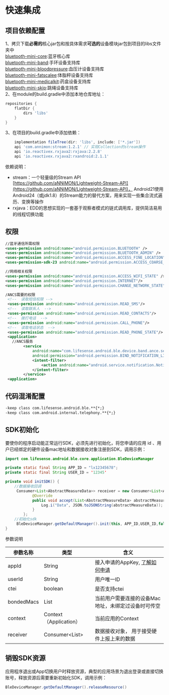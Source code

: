 <a name="njsPz"></a>
# 快速集成
<a name="LVJNh"></a>
## 项目依赖配置
1、拷贝下载**必需的**核心jar包和按具体需求**可选的**设备模块jar包到项目的libs文件夹中<br />[bluetooth-mini-core](https://github.com/leshiguang/maven-repository/packages/1303299):蓝牙核心库<br />[bluetooth-mini-band](https://github.com/leshiguang/maven-repository/packages/1303301):手环设备支持库<br />[bluetooth-mini-bloodpressure](https://github.com/leshiguang/maven-repository/packages/1303305):血压计设备支持库<br />[bluetooth-mini-fatscalee](https://github.com/leshiguang/maven-repository/packages/1303312):体脂秤设备支持库<br />[bluetooth-mini-medicalkit](https://github.com/leshiguang/maven-repository/packages/1303316):药盒设备支持库<br />[bluetooth-mini-skip](https://github.com/leshiguang/maven-repository/packages/1303331):跳绳设备支持库<br />2、在module的build.gradle中添加本地仓库地址：
```groovy
repositories {
    flatDir {
        dirs 'libs'
    }
}
```
3、在项目的build.gradle中添加依赖：
```groovy
    implementation fileTree(dir: 'libs', include: ['*.jar'])
    api 'com.annimon:stream:1.2.1' // 实现Collection的stream操作
  	api 'io.reactivex.rxjava2:rxjava:2.2.8'
    api 'io.reactivex.rxjava2:rxandroid:2.1.1'
```
依赖说明：

- stream：一个轻量级的Stream API [https://github.com/aNNiMON/Lightweight-Stream-API](https://github.com/aNNiMON/Lightweight-Stream-API)， Android21使用Android24（或jdk1.8）的Stream能力的替代方案，用来实现一些集合流式遍历、变换等操作
- rxjava：EDD的思想实现的一套基于观察者模式的链式调用库，提供简洁易用的线程切换功能

<a name="PexyG"></a>
## 权限
```xml
//蓝牙通信所需权限
<uses-permission android:name="android.permission.BLUETOOTH" />
<uses-permission android:name="android.permission.BLUETOOTH_ADMIN" />
<uses-permission android:name="android.permission.ACCESS_FINE_LOCATION"/>
<uses-permission-sdk-23 android:name="android.permission.ACCESS_COARSE_LOCATION"/>

//网络相关权限
<uses-permission android:name="android.permission.ACCESS_WIFI_STATE" />
<uses-permission android:name="android.permission.INTERNET"/>
<uses-permission android:name="android.permission.CHANGE_NETWORK_STATE"/>

/ANCS需要的权限
 <!--  读取短信权限 -->
 <uses-permission android:name="android.permission.READ_SMS"/>
 <!--  读取联系人  -->
 <uses-permission android:name="android.permission.READ_CONTACTS"/>
 <!--  拨打电话  -->
 <uses-permission android:name="android.permission.CALL_PHONE"/>
 <!--  读取电话状态  -->
 <uses-permission android:name="android.permission.READ_PHONE_STATE"/> 
 <application>
   //ANCS服务
		<service
            android:name="com.lifesense.android.ble.device.band.ance.service.DefaultNotificationListenerService"
            android:permission="android.permission.BIND_NOTIFICATION_LISTENER_SERVICE" >
            <intent-filter>
                <action android:name="android.service.notification.NotificationListenerService" />
            </intent-filter>
        </service>
 <application>

```
<a name="EXdPm"></a>
## 代码混淆配置
```xml
-keep class com.lifesense.android.ble.**{*;}
-keep class com.android.internal.telephony.**{*;}
```
<a name="gQxtc"></a>
## SDK初始化
要使你的程序启动能正常运行SDK，必须先进行初始化，将您申请的应用 id 、用户已经绑定的硬件设备mac地址和数据接收对象注册到SDK，调用示例：
```java
import com.lifesense.android.ble.core.application.BleDeviceManager

private static final String APP_ID = "lx12345678";
private static final String USER_ID = '12345'

private void initSDK() {
    //数据接收回调
     Consumer<List<AbstractMeasureData>> receiver = new Consumer<List<AbstractMeasureData>>() {
            @Override
            public void accept(List<AbstractMeasureData> abstractMeasureData) {
                Log.i("Data", JSON.toJSONString(abstractMeasureData));
            }
        };
    //初始化sdk
	 BleDeviceManager.getDefaultManager().init(this, APP_ID,USER_ID,false,PreferenceStorage.getBondedMac(),receiver);
}
```
参数说明

| 参数名称 | 类型 | 含义 |
| --- | --- | --- |
| appId | String | 接入申请的AppKey, [了解如何申请](https://docs.leshiguang.com/develop-native/apply) |
| userId | String | 用户唯一ID |
| ctei | boolean | 是否支持ctei |
| bondedMacs | List<String> | 当前用户需要连接的设备Mac地址，未绑定过设备时可传空 |
| context | Context（Application） | 当前应用的Context |
| receiver | Consumer<List<AbstractMeasureData>> | 数据接收对象， 用于接受硬件上报上来的数据 |



<a name="qZsIj"></a>
## 销毁SDK资源
应用程序退出或App切换用户时释放资源，典型的应用场景为退出登录或直接切换账号，释放资源后需要重新初始化SDK，调用示例：

```java
BleDeviceManager.getDefaultManager().releaseResource()
```




